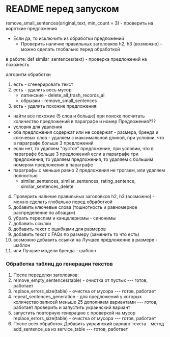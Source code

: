 # README перед запуском

remove_small_sentences(original_text, min_count = 3) - проверить на короткие предложения
- Если да, то исключить из обработки предложений
  - Проверить наличие правильных заголовков h2, h3 (возможно) - можно сделать глобально перед обработкой

в работе:
def similar_sentences(text) - проверка предложений на похожесть

алгоритм обработки
1. есть - сгенерировать текст 
2. есть - удалить весь мусор 
   * латинские - delete_all_trash_records_ai
   * обрывки - remove_small_sentences
3. есть - удалить похожие предложения:
 - найти все похожие (5 слов и больше) при поиске посчитать количество предложений в параграфе  и номер Предложения???
 - условия для удаления 
 - оба предложения содержат или не содержат - размера, бренда и ключевых слов - 
удаляем с максимальной длиной, при условии, что в параграфе больше 3 предложений
 - если нет, то удаляем "пустое" предложение, при условии, что в параграфе больше 3 предложений
 если в параграфе три предложения, то удаляем предложения, то удаляем с большим номером предложения в параграфе
 - параграфы с меньше равно 2 предложения не трогаем, или удаляем полностью
   - similar_sentences, similar_sentences, rating_sentence, similar_sentences_delete  

4. Проверить наличие правильных заголовков h2, h3 (возможно) - можно сделать глобально перед обработкой
5. добавить ключевые слова (тошнотность и равномерное распределение по абзацам)
6. убрать переспам и канцелеризмы - синонимы
7. добавить ссылки 
8. добавить текст с ошибками для размеров 
9. добавить текст с FAQs по размеру (заменить то что есть)
10. возможно добавить ссылки на Лучшее предложение в размере - шаблон
11. или Лучшие модели бренда - шаблон

### Обработка таблиц до генерации текстов
1. После переделки заголовков:
1. remove_empty_sentences(table) - очистка от пустых  --- готов, работает
2. replace_errors_size(table) - очистка от мусора  --- готов, работает 
3. repeat_sentences_generation - для предложений у которых количество записей меньше 25 дополняем вариантами --- готов, работает
проверить и запустить украинский вариант
1. запустить повторную генерацию с проверкой на мусор  replace_errors_size(table) - очистка от мусора  --- готов, работает 
2. После всех обработок Добавить украинский вариант текста  - метод add_sentence_ua из service_table --- готов, работает

